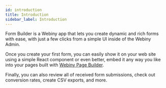 ```yaml
---
id: introduction
title: Introduction
sidebar_label: Introduction
---
```


Form Builder is a Webiny app that lets you create dynamic and rich forms 
with ease, with just a few clicks from a simple UI inside of the Webiny
Admin.

Once you create your first form, you can easily show it on your web site
using a simple React component or even better, embed it any way you 
like into your pages built with [Webiny Page Builder]().

Finally, you can also review all of received form submissions, 
check out conversion rates, create CSV exports, and more.
